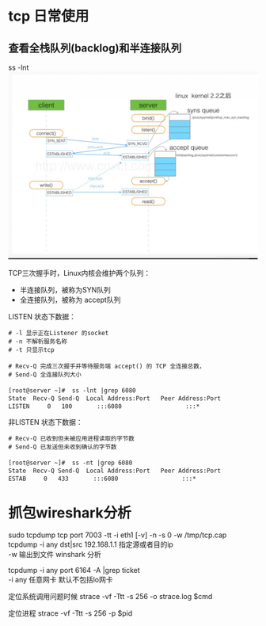 # tcp 日常使用

## 查看全栈队列(backlog)和半连接队列
ss -lnt
![全栈队列](/images/tcp.png)

TCP三次握手时，Linux内核会维护两个队列：
- 半连接队列，被称为SYN队列
- 全连接队列，被称为 accept队列

LISTEN 状态下数据：
```text
# -l 显示正在Listener 的socket
# -n 不解析服务名称
# -t 只显示tcp

# Recv-Q 完成三次握手并等待服务端 accept() 的 TCP 全连接总数，
# Send-Q 全连接队列大小

[root@server ~]#  ss -lnt |grep 6080
State  Recv-Q Send-Q  Local Address:Port   Peer Address:Port
LISTEN     0   100       :::6080                  :::*
```

非LISTEN 状态下数据：
```text
# Recv-Q 已收到但未被应用进程读取的字节数
# Send-Q 已发送但未收到确认的字节数

[root@server ~]#  ss -nt |grep 6080
State  Recv-Q Send-Q  Local Address:Port   Peer Address:Port
ESTAB     0   433       :::6080                  :::*
```

# 抓包wireshark分析
sudo tcpdump tcp port 7003 -tt -i eth1 [-v] -n -s  0 -w /tmp/tcp.cap   
tcpdump -i any dst|src 192.168.1.1 指定源或者目的ip  
-w 输出到文件 winshark 分析

tcpdump -i any port 6164 -A |grep ticket  
-i any 任意网卡 默认不包括lo网卡

定位系统调用问题时候
strace -vf -Ttt -s 256 -o strace.log $cmd

定位进程
strace -vf -Ttt -s 256 -p $pid
